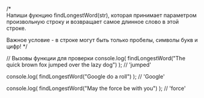 /*  
  Напиши фукнцию findLongestWord(str), которая принимает 
  параметром произвольную строку и возвращает самое длинное слово в этой строке.   
  
  Важное условие - в строке могут быть только пробелы, символы букв и цифр!
*/


// Вызовы функции для проверки
console.log(
  findLongestWord("The quick brown fox jumped over the lazy dog")
); // 'jumped'

console.log(
  findLongestWord("Google do a roll")
); // 'Google'

console.log(
  findLongestWord("May the force be with you")
); // 'force'
